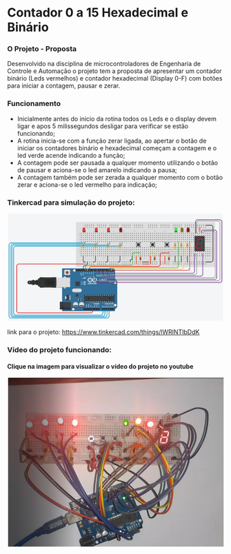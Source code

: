 # Contador 0 a 15 Hexadecimal e Binário

### O Projeto - Proposta 
Desenvolvido na disciplina de microcontroladores de Engenharia de Controle e Automação o projeto tem a proposta de apresentar um contador binário (Leds vermelhos) e contador hexadecimal (Display 0-F) com botões para iniciar a contagem, pausar e zerar.

### Funcionamento 
- Inicialmente antes do inicio da rotina todos os Leds e o display devem ligar e apos 5 milissegundos desligar para verificar se estão funcionando;
- A rotina inicia-se com a função zerar ligada, ao apertar o botão de iniciar os contadores binário e hexadecimal começam a contagem e o led verde acende indicando a função;
- A contagem pode ser pausada a qualquer momento utilizando o botão de pausar e aciona-se o led amarelo indicando a pausa;
- A contagem também pode ser zerada a qualquer momento com o botão zerar e aciona-se o led vermelho para indicação;

### Tinkercad para simulação do projeto:

<p align="center">
  <img src="https://github.com/leandromad/Contador_0-15_Led_Display_Arduino/blob/master/assets/TinkercadBotaoLedDisplay.png" width="500" title="Tinkercad">
</p>

link para o projeto: https://www.tinkercad.com/things/lWRlNTIbDdK

### Vídeo do projeto funcionando:
#### Clique na imagem para visualizar o vídeo do projeto no youtube
  
<p align="center">
  <a href="https://youtu.be/_WUxzLzwrH8" target="_blank"><img src="https://github.com/leandromad/Contador_0-15_Led_Display_Arduino/blob/master/assets/Miniatura.png" width="500"     title="Vídeo"> 
  </a>
</p>

